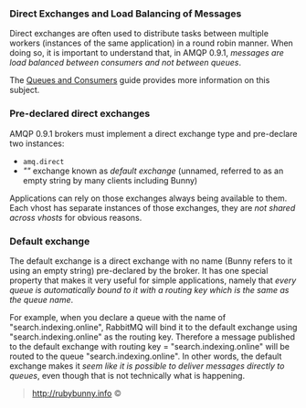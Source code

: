 ### Direct Exchanges and Load Balancing of Messages

Direct exchanges are often used to distribute tasks between multiple workers (instances of the same application) in a round robin manner. When doing so, it is important to understand that, in AMQP 0.9.1, _messages are load balanced between consumers and not between queues_.

The [Queues and Consumers](http://rubybunny.info/articles/queues.html) guide provides more information on this subject.

### Pre-declared direct exchanges

AMQP 0.9.1 brokers must implement a direct exchange type and pre-declare two instances:

* `amq.direct`
* _""_ exchange known as _default exchange_ (unnamed, referred to as an empty string by many clients including Bunny)

Applications can rely on those exchanges always being available to them. Each vhost has separate instances of those exchanges, they are _not shared across vhosts_ for obvious reasons.

### Default exchange

The default exchange is a direct exchange with no name (Bunny refers to it using an empty string) pre-declared by the broker. It has one special property that makes it very useful for simple applications, namely that _every queue is automatically bound to it with a routing key which is the same as the queue name_.

For example, when you declare a queue with the name of "search.indexing.online", RabbitMQ will bind it to the default exchange using "search.indexing.online" as the routing key. Therefore a message published to the default exchange with routing key = "search.indexing.online" will be routed to the queue "search.indexing.online". In other words, the default exchange makes it _seem like it is possible to deliver messages directly to queues_, even though that is not technically what is happening.

> http://rubybunny.info ©
